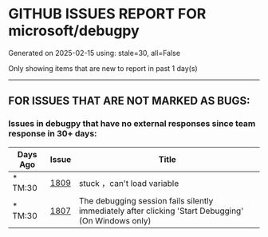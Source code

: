 
# GITHUB ISSUES REPORT FOR microsoft/debugpy


Generated on 2025-02-15 using: stale=30, all=False


Only showing items that are new to report in past 1 day(s)


---

## FOR ISSUES THAT ARE NOT MARKED AS BUGS:


### Issues in debugpy that have no external responses since team response in 30+ days:

| Days Ago | Issue | Title |
| --- | --- | --- |
 | \* TM:30  |[1809](https://github.com/microsoft/debugpy/issues/1809 "stuck  ，can't load variable")  |stuck  ，can't load variable |
 | \* TM:30  |[1807](https://github.com/microsoft/debugpy/issues/1807 "The debugging session fails silently immediately after clicking 'Start Debugging' (On Windows only)")  |The debugging session fails silently immediately after clicking 'Start Debugging' (On Windows only) |




















